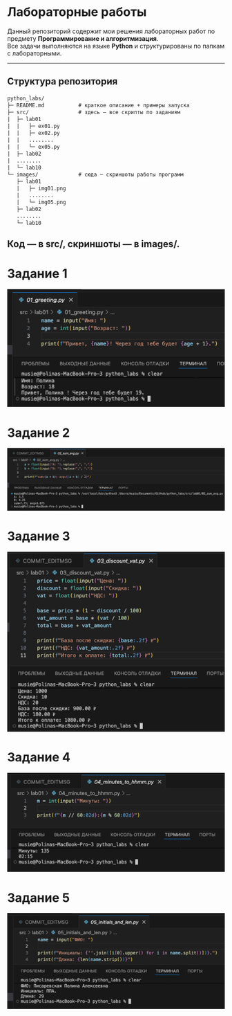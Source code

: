 # Лабораторные работы 

Данный репозиторий содержит мои решения лабораторных работ по предмету **Программирование и алгоритмизация**.  
Все задачи выполняются на языке **Python** и структурированы по папкам с лабораторными.

---

## Структура репозитория

```
python_labs/
├─ README.md           # краткое описание + примеры запуска
├─ src/                # здесь — все скрипты по заданиям
|  ├─ lab01
|  |   ├─ ex01.py
|  |   ├─ ex02.py
|  |   ........
|  |   └─ ex05.py
|  ├─ lab02
|  ........
|  └─ lab10
└─ images/             # сюда — скриншоты работы программ
   ├─ lab01
   |   ├─ img01.png
   |   ........
   |   └─ img05.png
   ├─ lab02
   ........
   └─ lab10
```

## Код — в src/, скриншоты — в images/.

# Задание 1 
![Вывод задание 1](./images/lab01/01.png)

# Задание 2
![Вывол задание 2](./images/lab01/02.png)

# Задание 3
![Вывол задание 3](./images/lab01/03.png)

# Задание 4
![Вывол задание 4](./images/lab01/04.png)

# Задание 5
![Вывол задание 5](./images/lab01/05.png)



